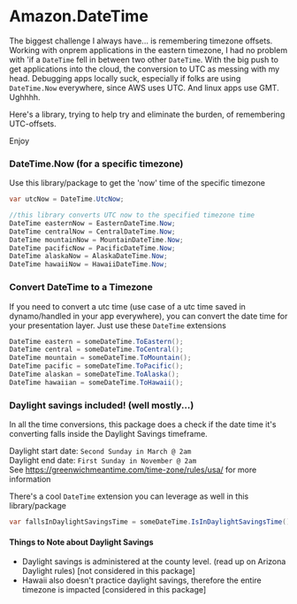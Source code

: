 # Amazon.DateTime

The biggest challenge I always have... is remembering timezone offsets.  Working with onprem applications in the eastern timezone, I had no problem with 'if a `DateTime` fell in between two other `DateTime`.  With the big push to get applications into the cloud, the conversion to UTC as messing with my head.  Debugging apps locally suck, especially if folks are using `DateTime.Now` everywhere, since AWS uses UTC.  And linux apps use GMT.  Ughhhh.

Here's a library, trying to help try and eliminate the burden, of remembering UTC-offsets.

Enjoy

### DateTime.Now (for a specific timezone)
Use this library/package to get the 'now' time of the specific timezone
```csharp
var utcNow = DateTime.UtcNow;

//this library converts UTC now to the specified timezone time
DateTime easternNow = EasternDateTime.Now;
DateTime centralNow = CentralDateTime.Now;
DateTime mountainNow = MountainDateTime.Now;
DateTime pacificNow = PacificDateTime.Now;
DateTime alaskaNow = AlaskaDateTime.Now;
DateTime hawaiiNow = HawaiiDateTime.Now;
```

### Convert DateTime to a Timezone
If you need to convert a utc time (use case of a utc time saved in dynamo/handled in your app everywhere), you can convert the date time for your presentation layer. Just use these `DateTime` extensions
```csharp
DateTime eastern = someDateTime.ToEastern();
DateTime central = someDateTime.ToCentral();
DateTime mountain = someDateTime.ToMountain();
DateTime pacific = someDateTime.ToPacific();
DateTime alaskan = someDateTime.ToAlaska();
DateTime hawaiian = someDateTime.ToHawaii();
```

### Daylight savings included! (well mostly...)
In all the time conversions, this package does a check if the date time it's converting falls inside the Daylight Savings timeframe.

Daylight start date: `Second Sunday in March @ 2am`   
Daylight end date: `First Sunday in November @ 2am`  
See https://greenwichmeantime.com/time-zone/rules/usa/ for more information

There's a cool `DateTime` extension you can leverage as well in this library/package
```csharp
var fallsInDaylightSavingsTime = someDateTime.IsInDaylightSavingsTime();
```

#### Things to Note about Daylight Savings
- Daylight savings is administered at the county level. (read up on Arizona Daylight rules) [not considered in this package]
- Hawaii also doesn't practice daylight savings, therefore the entire timezone is impacted [considered in this package]
